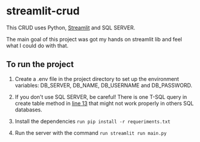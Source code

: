 # streamlit-crud

This CRUD uses Python, [Streamlit](https://streamlit.io/) and SQL SERVER. 

The main goal of this project was got my hands on streamlit lib and feel what I could do with that.


## To run the project

1. Create a .env file in the project directory to set up the environment variables: DB_SERVER, DB_NAME, DB_USERNAME and DB_PASSWORD.

2. If you don't use SQL SERVER, be careful! There is one T-SQL query in create table method in [line 13](https://github.com/moreiracodes/streamlit-crud/blob/main/Controllers/Costumer.py) that might not work properly in others SQL databases.

3. Install the dependencies ` run pip install -r requeriments.txt ` 

4. Run the server with the command ` run streamlit run main.py `
